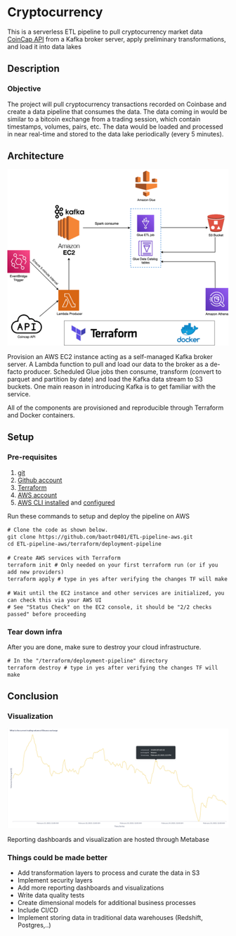 # Cryptocurrency

This is a serverless ETL pipeline to pull cryptocurrency market data [CoinCap API](https://docs.coincap.io/) from a Kafka broker server, apply preliminary transformations, and load it into data lakes

## Description

### Objective

The project will pull cryptocurrency transactions recorded on Coinbase and create a data pipeline that consumes the data. The data coming in would be similar to a bitcoin exchange from a trading session, which contain timestamps, volumes, pairs, etc. The data would be loaded and processed in near real-time and stored to the data lake periodically (every 5 minutes). 

## Architecture

![Arch](assets/images/arch.png)

Provision an AWS EC2 instance acting as a self-managed Kafka broker server. A Lambda function to pull and load our data to the broker as a de-facto producer. Scheduled Glue jobs then consume, transform (convert to parquet and partition by date) and load the Kafka data stream to S3 buckets. One main reason in introducing Kafka is to get familiar with the service.

All of the components are provisioned and reproducible through Terraform and Docker containers.
## Setup

### Pre-requisites

1. [git](https://git-scm.com/book/en/v2/Getting-Started-Installing-Git)
2. [Github account](https://github.com/)
3. [Terraform](https://learn.hashicorp.com/tutorials/terraform/install-cli) 
4. [AWS account](https://aws.amazon.com/) 
5. [AWS CLI installed](https://docs.aws.amazon.com/cli/latest/userguide/install-cliv2.html) and [configured](https://docs.aws.amazon.com/cli/latest/userguide/cli-chap-configure.html)

Run these commands to setup and deploy the pipeline on AWS

```shell
# Clone the code as shown below.
git clone https://github.com/baotr0401/ETL-pipeline-aws.git
cd ETL-pipeline-aws/terraform/deployment-pipeline

# Create AWS services with Terraform
terraform init # Only needed on your first terraform run (or if you add new providers)
terraform apply # type in yes after verifying the changes TF will make

# Wait until the EC2 instance and other services are initialized, you can check this via your AWS UI
# See "Status Check" on the EC2 console, it should be "2/2 checks passed" before proceeding

```
### Tear down infra

After you are done, make sure to destroy your cloud infrastructure.

```shell
# In the "/terraform/deployment-pipeline" directory
terraform destroy # type in yes after verifying the changes TF will make

```

## Conclusion

### Visualization

[![Arch](assets/images/binance_dashboard.png)](http://139.99.91.150:3000/public/dashboard/77f133d7-2944-4dbe-9108-0375cbb2fd9d?fbclid=IwAR1wI-v3J8T1jKXqyk_M2f4R09yVZHa5KmZqvuzv3Fes2r2LQSVo_bJp5Rc)

Reporting dashboards and visualization are hosted through Metabase

### Things could be made better
- Add transformation layers to process and curate the data in S3 
- Implement security layers
- Add more reporting dashboards and visualizations
- Write data quality tests
- Create dimensional models for additional business processes
- Include CI/CD
- Implement storing data in traditional data warehouses (Redshift, Postgres,..)